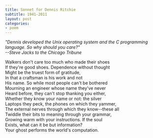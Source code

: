 ```yaml
---
title: Sonnet for Dennis Ritchie
subtitle: 1941-2011
layout: post
categories:
- poem
---
```


_"Dennis developed the Unix operating system and the C programming language. So why should you care?"_  
_--Steve Jacks to the Chicago Tribune_

Walkers don't care too much who made their shoes  
If they're good shoes.  Dependence without thought  
Might be the truest form of gratitude,  
In that a craftsman is his work and not  
His name.  So while most people can't be bothered  
Mourning an engineer whose name they've never  
Heard before, they can't stop thanking you either,  
Whether they know your name or not: the silver  
Laptops they peck, the phones on which they yammer,  
The external nerves through which they know--these all  
Twiddle their bits to meaning through your grammar,  
Growing warm with your instructions.  If the soul  
Exists, what can it be but information?  
Your ghost performs the world's computation.
